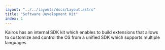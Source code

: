 ```yaml
---
layout: "../../layouts/docs/Layout.astro"
title: "Software Development Kit"
index: 1
---
```


Kairos has an internal SDK kit which enables to build extensions that allows to customize and control the OS from a unified SDK which supports multiple languages.
